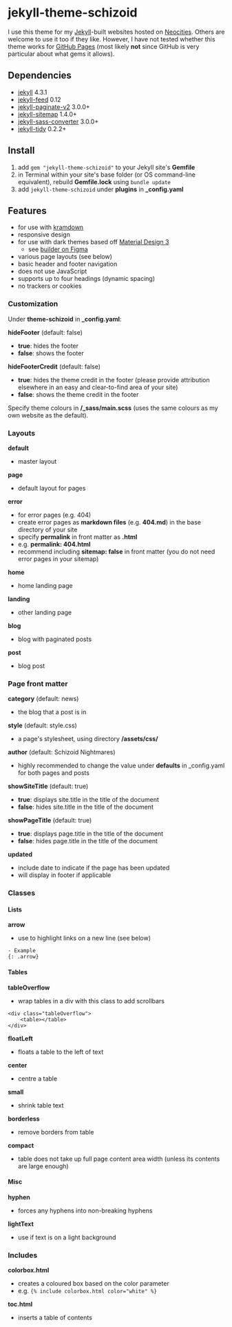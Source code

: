# jekyll-theme-schizoid

I use this theme for my [Jekyll](https://neocities.org/)-built websites hosted on [Neocities](https://neocities.org/). Others are welcome to use it too if they like. However, I have not tested whether this theme works for [GitHub Pages](https://pages.github.com/) (most likely **not** since GitHub is very particular about what gems it allows).

## Dependencies
- [jekyll](https://github.com/jekyll/jekyll) 4.3.1
- [jekyll-feed](https://github.com/jekyll/jekyll-feed) 0.12
- [jekyll-paginate-v2](https://github.com/sverrirs/jekyll-paginate-v2) 3.0.0+
- [jekyll-sitemap](https://github.com/jekyll/jekyll-sitemap) 1.4.0+
- [jekyll-sass-converter](https://github.com/jekyll/jekyll-sass-converter) 3.0.0+
- [jekyll-tidy](https://github.com/apsislabs/jekyll-tidy) 0.2.2+

## Install
1. add ```gem "jekyll-theme-schizoid"``` to your Jekyll site's **Gemfile**
1. in Terminal within your site's base folder (or OS command-line equivalent), rebuild **Gemfile.lock** using ```bundle update```
1. add ```jekyll-theme-schizoid``` under **plugins** in **_config.yaml**

## Features
- for use with [kramdown](https://github.com/gettalong/kramdown)
- responsive design
- for use with dark themes based off [Material Design 3](https://m3.material.io/)
    - see [builder on Figma](https://www.figma.com/community/plugin/1034969338659738588/Material-Theme-Builder)
- various page layouts (see below)
- basic header and footer navigation
- does not use JavaScript
- supports up to four headings (dynamic spacing)
- no trackers or cookies

### Customization
Under **theme-schizoid** in **_config.yaml**:

**hideFooter** (default: false)
- **true**: hides the footer
- **false**: shows the footer

**hideFooterCredit** (default: false)
- **true**: hides the theme credit in the footer (please provide attribution elsewhere in an easy and clear-to-find area of your site)
- **false**: shows the theme credit in the footer

Specify theme colours in **/_sass/main.scss** (uses the same colours as my own website as the default).

### Layouts
**default**
- master layout

**page**
- default layout for pages

**error**
- for error pages (e.g. 404)
- create error pages as **markdown files** (e.g. **404.md**) in the base directory of your site
- specify **permalink** in front matter as **.html**
- e.g. **permalink: 404.html**
- recommend including **sitemap: false** in front matter (you do not need error pages in your sitemap)

**home**
- home landing page

**landing**
- other landing page

**blog**
- blog with paginated posts

**post**
- blog post

### Page front matter
**category** (default: news)
- the blog that a post is in

**style** (default: style.css)
- a page's stylesheet, using directory **/assets/css/**

**author** (default: Schizoid Nightmares)
- highly recommended to change the value under **defaults** in _config.yaml for both pages and posts

**showSiteTitle** (default: true)
- **true**: displays site.title in the title of the document
- **false**: hides site.title in the title of the document

**showPageTitle** (default: true)
- **true**: displays page.title in the title of the document
- **false**: hides page.title in the title of the document

**updated**
- include date to indicate if the page has been updated
- will display in footer if applicable

### Classes
#### Lists
**arrow**
- use to highlight links on a new line (see below)

```
- Example
{: .arrow}
```

#### Tables
**tableOverflow**
- wrap tables in a div with this class to add scrollbars

```
<div class="tableOverflow">
    <table></table>
</div>
```

**floatLeft**
- floats a table to the left of text

**center**
- centre a table

**small**
- shrink table text

**borderless**
- remove borders from table

**compact**
- table does not take up full page content area width (unless its contents are large enough)

#### Misc
**hyphen**
- forces any hyphens into non-breaking hyphens

**lightText**
- use if text is on a light background

### Includes
**colorbox.html**
- creates a coloured box based on the color parameter
- e.g. ```{% include colorbox.html color="white" %}```

**toc.html**
- inserts a table of contents
